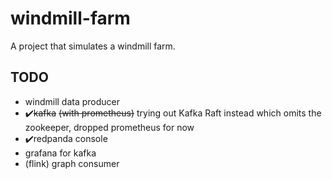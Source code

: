# windmill-farm
A project that simulates a windmill farm.

## TODO
- windmill data producer
- ✔️~~kafka~~ ~~(with prometheus)~~ trying out Kafka Raft instead which omits the zookeeper, dropped prometheus for now
- ✔️redpanda console
- grafana for kafka
- (flink) graph consumer
